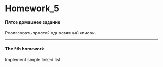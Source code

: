 ﻿Homework_5
===========

#### Пятое домашнее задание

Реализовать простой односвязный список.

_______________________________________

#### The 5th homework

Implement simple linked list.
